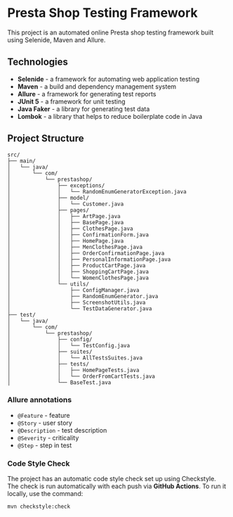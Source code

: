 # Presta Shop Testing Framework

This project is an automated online Presta shop testing framework built using Selenide, Maven and Allure.

## Technologies

- **Selenide** - a framework for automating web application testing
- **Maven** - a build and dependency management system
- **Allure** - a framework for generating test reports
- **JUnit 5** - a framework for unit testing
- **Java Faker** - a library for generating test data
- **Lombok** - a library that helps to reduce boilerplate code in Java

## Project Structure

```
src/
├── main/
│   └── java/
│       └── com/
│           └── prestashop/
│               ├── exceptions/
│               │   └── RandomEnumGeneratorException.java
│               ├── model/
│               │   └── Customer.java
│               ├── pages/
│               │   ├── ArtPage.java
│               │   ├── BasePage.java
│               │   ├── ClothesPage.java
│               │   ├── ConfirmationForm.java
│               │   ├── HomePage.java
│               │   ├── MenClothesPage.java
│               │   ├── OrderConfirmationPage.java
│               │   ├── PersonalInformationPage.java
│               │   ├── ProductCartPage.java
│               │   ├── ShoppingCartPage.java
│               │   └── WomenClothesPage.java
│               └── utils/
│                   ├── ConfigManager.java
│                   ├── RandomEnumGenerator.java
│                   ├── ScreenshotUtils.java
│                   └── TestDataGenerator.java
├── test/
│   └── java/
│       └── com/
│           └── prestashop/
│               ├── config/
│               │   └── TestConfig.java
│               ├── suites/
│               │   └── AllTestsSuites.java
│               ├── tests/
│               │   ├── HomePageTests.java
│               │   └── OrderFromCartTests.java
│               └── BaseTest.java
```

### Allure annotations
- `@Feature` - feature
- `@Story` - user story
- `@Description` - test description
- `@Severity` - criticality
- `@Step` - step in test

### Code Style Check
The project has an automatic code style check set up using Checkstyle. 
The check is run automatically with each push via **GitHub Actions**. 
To run it locally, use the command:
```bash
mvn checkstyle:check
```